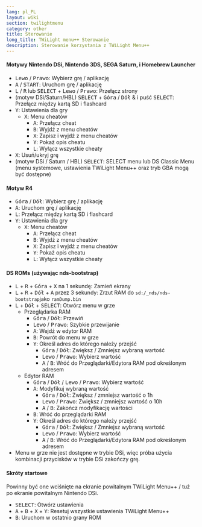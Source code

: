 ```yaml
---
lang: pl_PL
layout: wiki
section: twilightmenu
category: other
title: Sterowanie
long_title: TWiLight menu++ Sterowanie
description: Sterowanie korzystania z TWiLight Menu++
---
```


#### Motywy Nintendo DSi, Nintendo 3DS, SEGA Saturn, i Homebrew Launcher
- <kbd>Lewo</kbd> / <kbd>Prawo</kbd>: Wybierz grę / aplikację
- <kbd class="face">A</kbd> / <kbd>START</kbd>: Uruchom grę / aplikację
- <kbd class="l">L</kbd> / <kbd class="r">R</kbd> lub <kbd>SELECT</kbd> + <kbd>Lewo</kbd> / <kbd>Prawo</kbd>: Przełącz strony
- (motyw DSi/Saturn/HBL) <kbd>SELECT</kbd> + <kbd>Góra</kbd> / <kbd>Dół</kbd> & i puść <kbd>SELECT</kbd>: Przełącz między kartą SD i flashcard
- <kbd class="face">Y</kbd>: Ustawienia dla gry
   - <kbd class="face">X</kbd>: Menu cheatów
      - <kbd class="face">A</kbd>: Przełącz cheat
      - <kbd class="face">B</kbd>: Wyjdź z menu cheatów
      - <kbd class="face">X</kbd>: Zapisz i wyjdź z menu cheatów
      - <kbd class="face">Y</kbd>: Pokaż opis cheatu
      - <kbd class="l">L</kbd>: Wyłącz wszystkie cheaty
- <kbd class="face">X</kbd>: Usuń/ukryj grę
- (motyw DSi / Saturn / HBL) <kbd>SELECT</kbd>: SELECT menu lub DS Classic Menu (menu systemowe, ustawienia TWiLight Menu++ oraz tryb GBA mogą być dostępne)

#### Motyw R4
- <kbd>Góra</kbd> / <kbd>Dół</kbd>: Wybierz grę / aplikację
- <kbd class="face">A</kbd>: Uruchom grę / aplikację
- <kbd class="l">L</kbd>: Przełącz między kartą SD i flashcard
- <kbd class="face">Y</kbd>: Ustawienia dla gry
   - <kbd class="face">X</kbd>: Menu cheatów
      - <kbd class="face">A</kbd>: Przełącz cheat
      - <kbd class="face">B</kbd>: Wyjdź z menu cheatów
      - <kbd class="face">X</kbd>: Zapisz i wyjdź z menu cheatów
      - <kbd class="face">Y</kbd>: Pokaż opis cheatu
      - <kbd class="l">L</kbd>: Wyłącz wszystkie cheaty

#### DS ROMs (używając nds-bootstrap)
- <kbd class="l">L</kbd> + <kbd class="r">R</kbd> + <kbd>Góra</kbd> + <kbd class="face">X</kbd> na 1 sekundę: Zamień ekrany
- <kbd class="l">L</kbd> + <kbd class="r">R</kbd> + <kbd>Dół</kbd> + <kbd class="face">A</kbd> przez 3 sekundy: Zrzut RAM do `sd:/_nds/nds-bootstrap`jako `ramDump.bin`
- <kbd class="l">L</kbd> + <kbd>Dół</kbd> + <kbd>SELECT</kbd>: Otwórz menu w grze
   - Przeglądarka RAM
      - <kbd>Góra</kbd> / <kbd>Dół</kbd>: Przewiń
      - <kbd>Lewo</kbd> / <kbd>Prawo</kbd>: Szybkie przewijanie
      - <kbd class="face">A</kbd>: Wejdź w edytor RAM
      - <kbd class="face">B</kbd>: Powrót do menu w grze
      - <kbd class="face">Y</kbd>: Określ adres do którego należy przejść
        - <kbd>Góra</kbd> / <kbd>Dół</kbd>: Zwiększ / Zmniejsz wybraną wartość
        - <kbd>Lewo</kbd> / <kbd>Prawo</kbd>: Wybierz wartość
        - <kbd class="face">A</kbd> / <kbd class="face">B</kbd>: Wróć do Przeglądarki/Edytora RAM pod określonym adresem
   - Edytor RAM
      - <kbd>Góra</kbd> / <kbd>Dół</kbd> / <kbd>Lewo</kbd> / <kbd>Prawo</kbd>: Wybierz wartość
      - <kbd class="face">A</kbd>: Modyfikuj wybraną wartość
         - <kbd>Góra</kbd> / <kbd>Dół</kbd>: Zwiększ / zmniejsz wartość o 1h
         - <kbd>Lewo</kbd> / <kbd>Prawo</kbd>: Zwiększ / zmniejsz wartość o 10h
         - <kbd class="face">A</kbd> / <kbd class="face">B</kbd>: Zakończ modyfikację wartości
      - <kbd class="face">B</kbd>: Wróć do przeglądarki RAM
      - <kbd class="face">Y</kbd>: Określ adres do którego należy przejść
        - <kbd>Góra</kbd> / <kbd>Dół</kbd>: Zwiększ / Zmniejsz wybraną wartość
        - <kbd>Lewo</kbd> / <kbd>Prawo</kbd>: Wybierz wartość
        - <kbd class="face">A</kbd> / <kbd class="face">B</kbd>: Wróć do Przeglądarki/Edytora RAM pod określonym adresem
 - Menu w grze nie jest dostępne w trybie DSi, więc próba użycia kombinacji przycisków w trybie DSi zakończy grę.

#### Skróty startowe
Powinny być one wciśnięte na ekranie powitalnym TWiLight Menu++ / tuż po ekranie powitalnym Nintendo DSi.

- <kbd>SELECT</kbd>: Otwórz ustawienia
- <kbd class="face">A</kbd> + <kbd class="face">B</kbd> + <kbd class="face">X</kbd> + <kbd class="face">Y</kbd>: Resetuj wszystkie ustawienia TWiLight Menu++
- <kbd class="face">B</kbd>: Uruchom w ostatnio grany ROM
